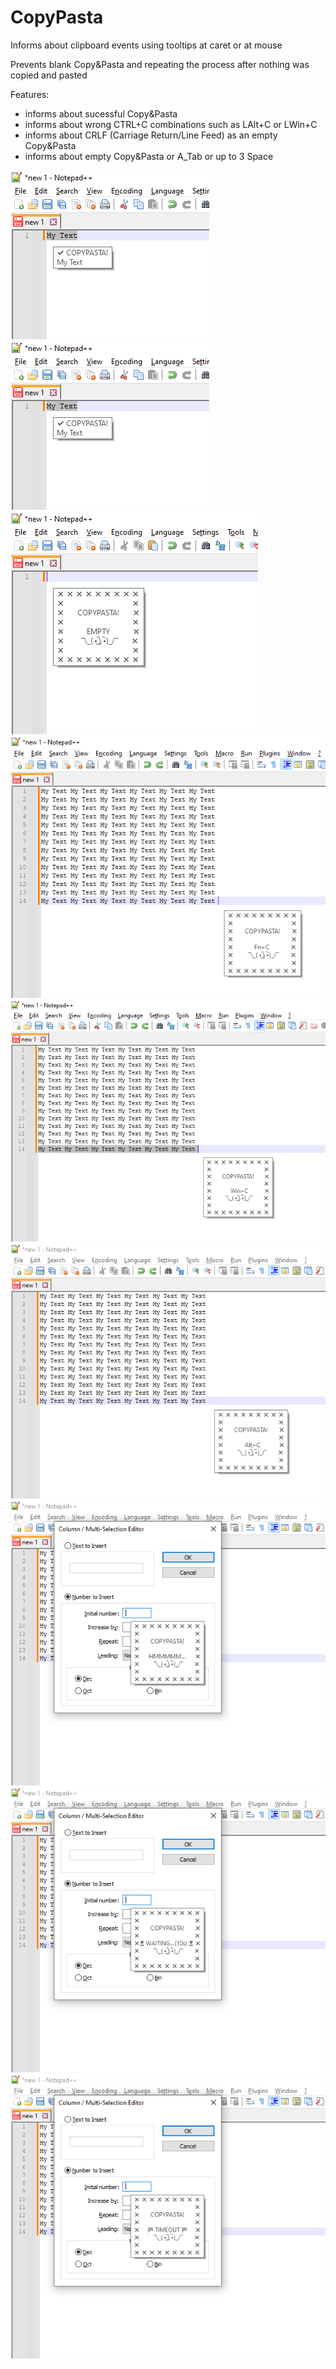 # CopyPasta
Informs about clipboard events using tooltips at caret or at mouse

Prevents blank Copy&Pasta and repeating the process after nothing was copied and pasted

Features:
- informs about sucessful Copy&Pasta
- informs about wrong CTRL+C combinations such as LAlt+C or LWin+C
- informs about CRLF (Carriage Return/Line Feed) as an empty Copy&Pasta
- informs about empty Copy&Pasta or A_Tab or up to 3 Space 

<img loading="lazy" src="./_resources/1.png" alt="1 png" />
<img loading="lazy" src="./_resources/2.png" alt="2 png" />
<img loading="lazy" src="./_resources/3.png" alt="3 png" />
<img loading="lazy" src="./_resources/4.png" alt="4 png" />
<img loading="lazy" src="./_resources/5.png" alt="5 png" />
<img loading="lazy" src="./_resources/6.png" alt="6 png" />
<img loading="lazy" src="./_resources/7.png" alt="7 png" />
<img loading="lazy" src="./_resources/8.png" alt="8 png" />
<img loading="lazy" src="./_resources/9.png" alt="9 png" />

